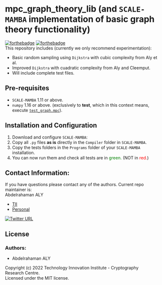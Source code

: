 # mpc_graph_theory_lib (and `SCALE-MAMBA` implementation of basic graph theory functionality)

[![forthebadge](https://forthebadge.com/images/badges/powered-by-black-magic.svg)](https://eprint.iacr.org/2017/971)
[![forthebadge](https://forthebadge.com/images/badges/built-by-codebabes.svg)](https://cryptography.tii.ae/about-us)\
This repository includes (currently we only recommend experimentation):

* Basic random sampling using `Dijkstra` with cubic complexity from Aly et al.
* Improved `Dijkstra` with cuadratic complexity from Aly and Cleemput.
* Will include complete test files.

## Pre-requisites
* `SCALE-MAMBA` 1.11 or above. 
* `numpy` 1.16 or above. (exclusively to __test__, which in this context means, execute [`test_graph.mpc`](mpc_graph_theory_lib/test_graph/test_graph.mpc)).

## Installation and Configuration
1. Download and configure `SCALE-MAMBA`:
2. Copy all  `.py` files __as is__ directly in the `Compiler` folder in `SCALE-MAMBA`. 
3. Copy the tests folders in the `Programs` folder of your `SCALE-MAMBA` installation. 
4. You can now run them and check all tests are in <span style='color:green'>green.</span> (NOT in <span style='color:red'>red.</span>)

## Contact Information:
If you have questions please contact any of the authors. Current repo maintainer is:\
Abdelrahaman ALY
  * [TII](mailto:abdelrahaman.aly@tii.ae) 
  * [Personal](mailto:abdelrahaman.aly@gmail.ae) 
 
[![Twitter URL](https://img.shields.io/twitter/url/https/twitter.com/abdito_8.svg?style=social&label=Follow%20%40abdito_8)](https://twitter.com/abdito_8)
## License
### Authors: 
* Abdelrahaman ALY


Copyright (c) 2022 Technology Innovation Institute - Cryptography Research Centre.\
Licensed under the MIT license.

